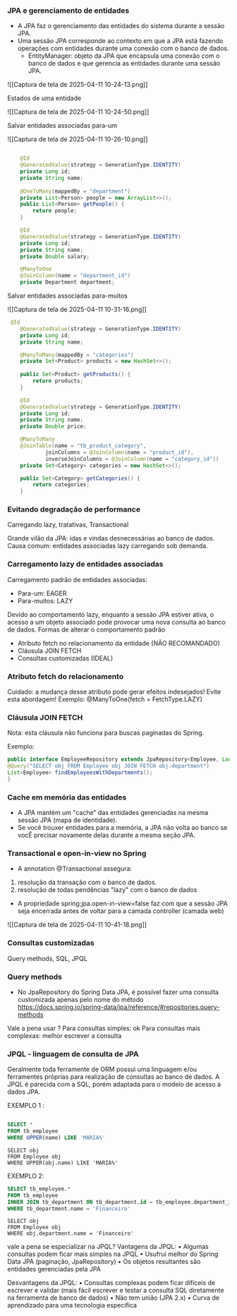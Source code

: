 ### JPA e gerenciamento de entidades
- A JPA faz o gerenciamento das entidades do sistema durante a sessão JPA.
- Uma sessão JPA corresponde ao contexto em que a JPA está fazendo operações com entidades durante uma conexão com o banco de dados.
	- EntityManager: objeto da JPA que encapsula uma conexão com o banco de dados e que gerencia as entidades durante uma sessão JPA.



![[Captura de tela de 2025-04-11 10-24-13.png]]

Estados de uma entidade

![[Captura de tela de 2025-04-11 10-24-50.png]]


Salvar entidades associadas para-um

![[Captura de tela de 2025-04-11 10-26-10.png]]

```java

    @Id
    @GeneratedValue(strategy = GenerationType.IDENTITY)
    private Long id;
    private String name;
    
    @OneToMany(mappedBy = "department")
    private List<Person> people = new ArrayList<>();
    public List<Person> getPeople() {
        return people;
    }
```


```java
    @Id
    @GeneratedValue(strategy = GenerationType.IDENTITY)
    private Long id;
    private String name;
    private Double salary;

    @ManyToOne
    @JoinColumn(name = "department_id")
    private Department department;
```

Salvar entidades associadas para-muitos

![[Captura de tela de 2025-04-11 10-31-16.png]]

```java
 @Id
    @GeneratedValue(strategy = GenerationType.IDENTITY)
    private Long id;
    private String name;

    @ManyToMany(mappedBy = "categories")
    private Set<Product> products = new HashSet<>();
    
    public Set<Product> getProducts() {
        return products;
    }

```

```java
    @Id
    @GeneratedValue(strategy = GenerationType.IDENTITY)
    private Long id;
    private String name;
    private Double price;

    @ManyToMany
    @JoinTable(name = "tb_product_category",
            joinColumns = @JoinColumn(name = "product_id"),
            inverseJoinColumns = @JoinColumn(name = "category_id"))
    private Set<Category> categories = new HashSet<>();

    public Set<Category> getCategories() {
        return categories;
    }
```


### Evitando degradação de performance
Carregando lazy, tratativas, Transactional

Grande vilão da JPA: idas e vindas desnecessárias ao banco de dados.
Causa comum: entidades associadas lazy carregando sob demanda.

### Carregamento lazy de entidades associadas
Carregamento padrão de entidades associadas:
- Para-um: EAGER
- Para-muitos: LAZY

Devido ao comportamento lazy, enquanto a sessão JPA estiver ativa, o acesso a um objeto associado pode provocar uma nova consulta ao banco de dados.
Formas de alterar o comportamento padrão
- Atributo fetch no relacionamento da entidade (NÃO RECOMANDADO)
- Cláusula JOIN FETCH
- Consultas customizadas (IDEAL)

### Atributo fetch do relacionamento
Cuidado: a mudança desse atributo pode gerar efeitos indesejados! Evite esta abordagem!
Exemplo:
@ManyToOne(fetch = FetchType.LAZY)

### Cláusula JOIN FETCH
Nota: esta cláusula não funciona para buscas paginadas do Spring.

Exemplo:
```java
public interface EmployeeRepository extends JpaRepository<Employee, Long> {
@Query("SELECT obj FROM Employee obj JOIN FETCH obj.department")
List<Employee> findEmployeesWithDepartments();
}
```

### Cache em memória das entidades
- A JPA mantém um "cache" das entidades gerenciadas na mesma sessão JPA (mapa de identidade).
- Se você trouxer entidades para a memória, a JPA não volta ao banco se vocÊ precisar novamente delas durante a mesma seção JPA.

### Transactional e open-in-view no Spring

- A annotation @Transactional assegura:
1. resolução da transação com o banco de dados.
2. resolução de todas pendências "lazy" com o banco de dados

- A propriedade spring;jpa.open-in-view=false faz com que a sessão JPA seja encerrada antes de voltar para a camada controller (camada web)

![[Captura de tela de 2025-04-11 10-41-18.png]]


### Consultas customizadas
Query methods, SQL, JPQL

### Query methods
- No JpaRepository do Spring Data JPA, é possível fazer uma consulta customizada apenas pelo nome do método
https://docs.spring.io/spring-data/jpa/reference/#repositories.query-methods

Vale a pena usar ? 
Para consultas simples: ok
Para consultas mais complexas: melhor escrever a consulta


### JPQL - linguagem de consulta de JPA
Geralmente toda ferramente de ORM possui uma linguagem e/ou ferramentes próprias para realização de consultas ao banco de dados.
A JPQL é parecida com a SQL, porém adaptada para o modelo de acesso a dados JPA.

EXEMPLO 1 :
```SQL

SELECT *
FROM tb_employee
WHERE UPPER(name) LIKE 'MARIA%'
```

```JPQL
SELECT obj
FROM Employee obj
WHERE UPPER(obj.name) LIKE 'MARIA%'
```

EXEMPLO 2:
```SQL
SELECT tb_employee.*
FROM tb_employee
INNER JOIN tb_department ON tb_department.id = tb_employee.department_id
WHERE tb_department.name = 'Financeiro'
```

```JQPL
SELECT obj
FROM Employee obj
WHERE obj.department.name = 'Financeiro'
```


vale a pena se especializar na JPQL?
Vantagens da JPQL: 
• Algumas consultas podem ficar mais simples na JPQL
• Usufrui melhor do Spring Data JPA (paginação, JpaRepository) 
• Os objetos resultantes são entidades gerenciadas pela JPA

Desvantagens da JPQL:
• Consultas complexas podem ficar difíceis de escrever e validar (mais fácil escrever e testar a consulta SQL diretamente na ferramenta de banco de dados) 
• Não tem união (JPA 2.x) 
• Curva de aprendizado para uma tecnologia específica